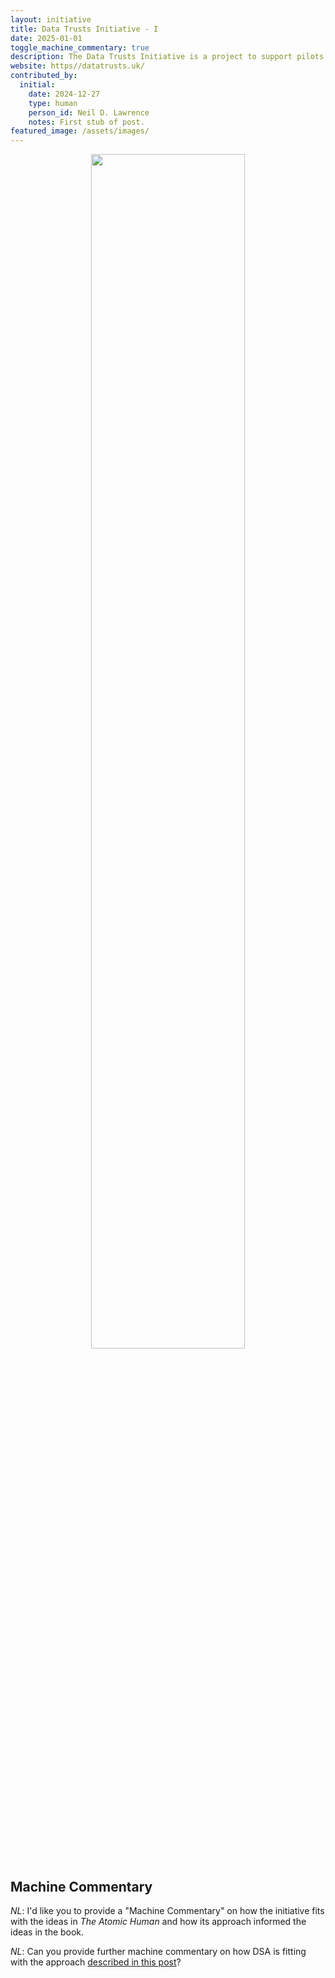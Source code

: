 ```yaml
---
layout: initiative
title: Data Trusts Initiative - I
date: 2025-01-01
toggle_machine_commentary: true
description: The Data Trusts Initiative is a project to support pilots in understanding the challenges associated with creating data trusts.
website: https//datatrusts.uk/
contributed_by:
  initial:
    date: 2024-12-27
    type: human
    person_id: Neil D. Lawrence
    notes: First stub of post.
featured_image: /assets/images/
---
```


<center>
<image src="/assets/images/" width="70%"/>

<i></i>
</center>


<div class="machine-commentary" markdown=1>

## Machine Commentary

*NL*: I'd like you to provide a "Machine Commentary" on how the initiative fits with the ideas in *The Atomic Human* and how its approach informed the ideas in the book.


*NL*: Can you provide further machine commentary on how DSA is fitting with the approach [described in this post](/reflections/purpose-people-projects-principles-process/)?

</div>
